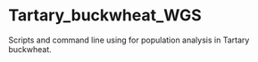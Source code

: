 # Tartary_buckwheat_WGS
Scripts and command line using for population analysis in Tartary buckwheat.
